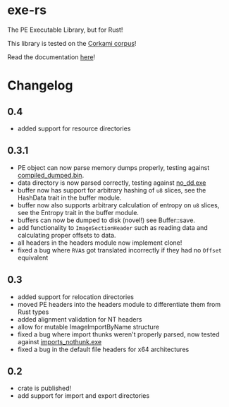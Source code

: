 # exe-rs
The PE Executable Library, but for Rust!

This library is tested on the [Corkami corpus](https://github.com/corkami/pocs/tree/master/PE)!

Read the documentation [here](https://docs.rs/exe/)!

# Changelog

## 0.4
* added support for resource directories

## 0.3.1
* PE object can now parse memory dumps properly, testing against [compiled_dumped.bin](https://github.com/frank2/exe-rs/blob/main/test/compiled_dumped.bin).
* data directory is now parsed correctly, testing against [no_dd.exe](https://github.com/corkami/pocs/blob/master/PE/bin/no_dd.exe)
* buffer now has support for arbitrary hashing of ```u8``` slices, see the HashData trait in the buffer module.
* buffer now also supports arbitrary calculation of entropy on ```u8``` slices, see the Entropy trait in the buffer module.
* buffers can now be dumped to disk (novel!) see Buffer::save.
* add functionality to ```ImageSectionHeader``` such as reading data and calculating proper offsets to data.
* all headers in the headers module now implement clone!
* fixed a bug where ```RVA```s got translated incorrectly if they had no ```Offset``` equivalent

## 0.3
* added support for relocation directories
* moved PE headers into the headers module to differentiate them from Rust types
* added alignment validation for NT headers
* allow for mutable ImageImportByName structure
* fixed a bug where import thunks weren't properly parsed, now tested against [imports_nothunk.exe](https://github.com/corkami/pocs/blob/master/PE/bin/imports_nothunk.exe)
* fixed a bug in the default file headers for x64 architectures

## 0.2
* crate is published!
* add support for import and export directories
